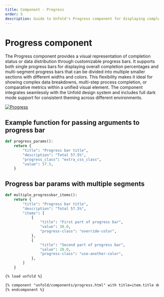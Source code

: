 ```yaml
---
title: Component - Progress
order: 5
description: Guide to Unfold's Progress component for displaying completion status through customizable single and multi-segment progress bars.
---
```


# Progress component

The Progress component provides a visual representation of completion status or data distribution through customizable progress bars. It supports both single progress bars for displaying overall completion percentages and multi-segment progress bars that can be divided into multiple smaller sections with different widths and colors. This flexibility makes it ideal for showing complex data breakdowns, multi-step process completion, or comparative metrics within a unified visual element. The component integrates seamlessly with the Unfold design system and includes full dark mode support for consistent theming across different environments.

[![Progress](/static/docs/components/progress.webp)](/static/docs/components/progress.webp)

## Example function for passing arguments to progress bar

```python
def progress_params():
    return {
        "title": "Progress bar title",
        "description": "Total 57.5%",
        "progress_class": "extra_css_class",
        "value": 57.5,
    }
```

## Progress bar params with multiple segments

```python
def multiple_progressbar_items():
    return {
        "title": "Progress bar title",
        "description": "Total 57.5%",
        "items": [
            {
                "title": "First part of progress bar",
                "value": 30.0,
                "progress-class": "override-color",
            },
            {
                "title": "Second part of progress bar",
                "value": 20.0,
                "progress-class": "use-another-color",
            },
        ]
    }

```

```html
{% load unfold %}

{% component "unfold/components/progress.html" with title=item.title description=item.description value=item.value %}
{% endcomponent %}
```
